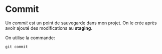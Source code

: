 # Commit

Un *commit* est un point de sauvegarde dans mon projet.
On le crée après avoir ajouté des modifications au **staging**.

On utilise la commande:
```
git commit
```
